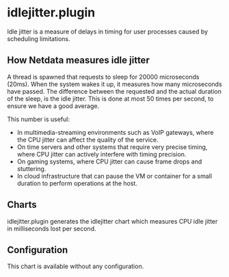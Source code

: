 <!--
title: "idlejitter.plugin"
custom_edit_url: "https://github.com/netdata/netdata/edit/master/collectors/idlejitter.plugin/README.md"
sidebar_label: "idlejitter.plugin"
learn_status: "Published"
learn_topic_type: "References"
learn_rel_path: "Disks and filesystems"
-->

# idlejitter.plugin

Idle jitter is a measure of delays in timing for user processes caused by scheduling limitations.

## How Netdata measures idle jitter

A thread is spawned that requests to sleep for 20000 microseconds (20ms).
When the system wakes it up, it measures how many microseconds have passed.
The difference between the requested and the actual duration of the sleep, is the idle jitter.
This is done at most 50 times per second, to ensure we have a good average. 

This number is useful:

- In multimedia-streaming environments such as VoIP gateways, where the CPU jitter can affect the quality of the service.
- On time servers and other systems that require very precise timing, where CPU jitter can actively interfere with timing precision.
- On gaming systems, where CPU jitter can cause frame drops and stuttering.
- In cloud infrastructure that can pause the VM or container for a small duration to perform operations at the host.

## Charts

idlejitter.plugin generates the idlejitter chart which measures CPU idle jitter in milliseconds lost per second. 

## Configuration

This chart is available without any configuration. 


